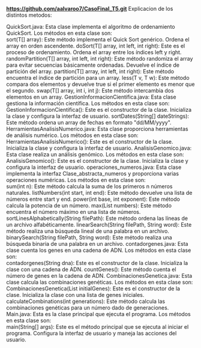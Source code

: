 **https://github.com/aalvaroo7/CasoFinal_T5.git**
Explicacion de los distintos metodos:

QuickSort.java: Esta clase implementa el algoritmo de ordenamiento QuickSort. Los métodos en esta clase son:  
sort(T[] array): Este método implementa el Quick Sort genérico. Ordena el array en orden ascendente.
doSort(T[] array, int left, int right): Este es el proceso de ordenamiento. Ordena el array entre los índices left y right.
randomPartition(T[] array, int left, int right): Este método randomiza el array para evitar secuencias básicamente ordenadas. Devuelve el índice de partición del array.
partition(T[] array, int left, int right): Este método encuentra el índice de partición para un array.
less(T v, T w): Este método compara dos elementos y devuelve true si el primer elemento es menor que el segundo.
swap(T[] array, int i, int j): Este método intercambia dos elementos en un array.
GestionInformacionCientifica.java: Esta clase gestiona la información científica. Los métodos en esta clase son:  
GestionInformacionCientifica(): Este es el constructor de la clase. Inicializa la clase y configura la interfaz de usuario.
sortDates(String[] dateStrings): Este método ordena un array de fechas en formato "dd/MM/yyyy".
HerramientasAnalisisNumerico.java: Esta clase proporciona herramientas de análisis numérico. Los métodos en esta clase son:  
HerramientasAnalisisNumerico(): Este es el constructor de la clase. Inicializa la clase y configura la interfaz de usuario.
AnalisisGenomico.java: Esta clase realiza un análisis genómico. Los métodos en esta clase son:  
AnalisisGenomico(): Este es el constructor de la clase. Inicializa la clase y configura la interfaz de usuario.
operaciones_numeros.java: Esta clase implementa la interfaz Clase_abstracta_numeros y proporciona varias operaciones numéricas. Los métodos en esta clase son:  
sum(int n): Este método calcula la suma de los primeros n números naturales.
listNumbers(int start, int end): Este método devuelve una lista de números entre start y end.
power(int base, int exponent): Este método calcula la potencia de un número.
max(List<Integer> numbers): Este método encuentra el número máximo en una lista de números.
sortLinesAlphabetically(String filePath): Este método ordena las líneas de un archivo alfabéticamente.
linearSearch(String filePath, String word): Este método realiza una búsqueda lineal de una palabra en un archivo.
binarySearch(String filePath, String word): Este método realiza una búsqueda binaria de una palabra en un archivo.
contadorgenes.java: Esta clase cuenta los genes en una cadena de ADN. Los métodos en esta clase son:  
contadorgenes(String dna): Este es el constructor de la clase. Inicializa la clase con una cadena de ADN.
countGenes(): Este método cuenta el número de genes en la cadena de ADN.
CombinacionesGenetica.java: Esta clase calcula las combinaciones genéticas. Los métodos en esta clase son:  
CombinacionesGenetica(List<String> initialGenes): Este es el constructor de la clase. Inicializa la clase con una lista de genes iniciales.
calculateCombinations(int generations): Este método calcula las combinaciones genéticas para un número dado de generaciones.
Main.java: Esta es la clase principal que ejecuta el programa. Los métodos en esta clase son:  
main(String[] args): Este es el método principal que se ejecuta al iniciar el programa. Configura la interfaz de usuario y maneja las acciones del usuario.